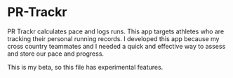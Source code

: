 # PR-Trackr
PR Trackr calculates pace and logs runs. This app targets athletes who are tracking their personal running records. I developed this app because my cross country teammates and I needed a quick and effective way to assess and store our pace and progress.

This is my beta, so this file has experimental features.
